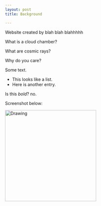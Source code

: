 ```yaml
---
layout: post
title: Background

---
```

Website created by blah blah blahhhhh

What is a cloud chamber?

What are cosmic rays?

Why do you care?


Some text.

* This looks like a list.
* Here is another entry.

Is this *bold*? no.

Screenshot below:

<!-- ![My helpful screenshot]({{site.url}}/assets/cosmicwinner.png =200x) -->

<img src="{{site.url}}/assets/cosmicwinner.png" alt="Drawing" style="width: 300px;"/>

